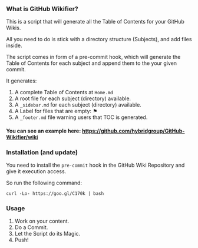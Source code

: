 ### What is GitHub Wikifier?

This is a script that will generate all the Table of Contents for your GitHub Wikis.

All you need to do is stick with a directory structure (Subjects), and add files inside.

The script comes in form of a pre-commit hook, which will generate the Table of Contents for
each subject and append them to the your given commit. 

It generates:

1. A complete Table of Contents at `Home.md`
2. A root file for each subject (directory) available.
3. A `_sidebar.md` for each subject (directory) available.
4. A Label for files that are empty:  ⚑ 
5. A `_footer.md` file warning users that TOC is generated.

#### You can see an example here: https://github.com/hybridgroup/GitHub-Wikifier/wiki

### Installation (and update)

You need to install the `pre-commit` hook in the GitHub Wiki Repository and give it execution access.

So run the following command:

    curl -Lo- https://goo.gl/C170k | bash

### Usage

1. Work on your content.
2. Do a Commit.
3. Let the Script do its Magic.
4. Push!

